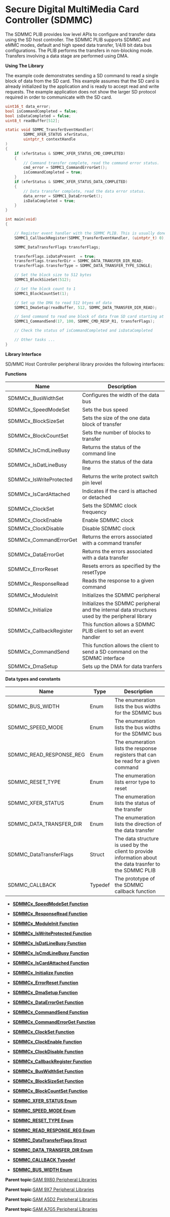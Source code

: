 # Secure Digital MultiMedia Card Controller \(SDMMC\)

The SDMMC PLIB provides low level APIs to configure and transfer data using the SD host controller. The SDMMC PLIB supports SDMMC and eMMC modes, default and high speed data transfer, 1/4/8 bit data bus configurations. The PLIB performs the transfers in non-blocking mode. Transfers involving a data stage are performed using DMA.

**Using The Library**

The example code demonstrates sending a SD command to read a single block of data from the SD card. This example assumes that the SD card is already initialized by the application and is ready to accept read and write requests. The example application does not show the larger SD protocol required in order to communicate with the SD card.

```c
uint16_t data_error;
bool isCommandCompleted = false;
bool isDataCompleted = false;
uint8_t readBuffer[512];

static void SDMMC_TransferEventHandler(
        SDMMC_XFER_STATUS xferStatus,
        uintptr_t contextHandle
)
{
    if (xferStatus & SDMMC_XFER_STATUS_CMD_COMPLETED)
    {
        // Command transfer complete, read the command error status.
        cmd_error = SDMMC1_CommandErrorGet();
        isCommandCompleted = true;
    }
    if (xferStatus & SDMMC_XFER_STATUS_DATA_COMPLETED)
    {
        // Data transfer complete, read the data error status.
        data_error = SDMMC1_DataErrorGet();
        isDataCompleted = true;
    }
}

int main(void)
{

    // Register event handler with the SDMMC PLIB. This is usually done once.
    SDMMC1_CallbackRegister(SDMMC_TransferEventHandler, (uintptr_t) 0);

    SDMMC_DataTransferFlags transferFlags;

    transferFlags.isDataPresent  = true;
    transferFlags.transferDir = SDMMC_DATA_TRANSFER_DIR_READ;
    transferFlags.transferType = SDMMC_DATA_TRANSFER_TYPE_SINGLE;

    // Set the block size to 512 bytes
    SDMMC1_BlockSizeSet(512);

    // Set the block count to 1
    SDMMC1_BlockCountSet(1);

    // Set up the DMA to read 512 btyes of data
    SDMMC1_DmaSetup(readBuffer, 512, SDMMC_DATA_TRANSFER_DIR_READ);

    // Send command to read one block of data from SD card starting at block address 100
    SDMMC1_CommandSend(17, 100, SDMMC_CMD_RESP_R1, transferFlags);

    // Check the status of isCommandCompleted and isDataCompleted

    // Other tasks ...
}
```

**Library Interface**

SD/MMC Host Controller peripheral library provides the following interfaces:

**Functions**

|Name|Description|
|----|-----------|
|SDMMCx\_BusWidthSet|Configures the width of the data bus|
|SDMMCx\_SpeedModeSet|Sets the bus speed|
|SDMMCx\_BlockSizeSet|Sets the size of the one data block of transfer|
|SDMMCx\_BlockCountSet|Sets the number of blocks to transfer|
|SDMMCx\_IsCmdLineBusy|Returns the status of the command line|
|SDMMCx\_IsDatLineBusy|Returns the status of the data line|
|SDMMCx\_IsWriteProtected|Returns the write protect switch pin level|
|SDMMCx\_IsCardAttached|Indicates if the card is attached or detached|
|SDMMCx\_ClockSet|Sets the SDMMC clock frequency|
|SDMMCx\_ClockEnable|Enable SDMMC clock|
|SDMMCx\_ClockDisable|Disable SDMMC clock|
|SDMMCx\_CommandErrorGet|Returns the errors associated with a command transfer|
|SDMMCx\_DataErrorGet|Returns the errors associated with a data transfer|
|SDMMCx\_ErrorReset|Resets errors as specified by the resetType|
|SDMMCx\_ResponseRead|Reads the response to a given command|
|SDMMCx\_ModuleInit|Initializes the SDMMC peripheral|
|SDMMCx\_Initialize|Initializes the SDMMC peripheral and the internal data structures used by the peripheral library|
|SDMMCx\_CallbackRegister|This function allows a SDMMC PLIB client to set an event handler|
|SDMMCx\_CommandSend|This function allows the client to send a SD command on the SDMMC interface|
|SDMMCx\_DmaSetup|Sets up the DMA for data tranfers|

**Data types and constants**

|Name|Type|Description|
|----|----|-----------|
|SDMMC\_BUS\_WIDTH|Enum|The enumeration lists the bus widths for the SDMMC bus|
|SDMMC\_SPEED\_MODE|Enum|The enumeration lists the bus widths for the SDMMC bus|
|SDMMC\_READ\_RESPONSE\_REG|Enum|The enumeration lists the response registers that can be read for a given command|
|SDMMC\_RESET\_TYPE|Enum|The enumeration lists error type to reset|
|SDMMC\_XFER\_STATUS|Enum|The enumeration lists the status of the transfer|
|SDMMC\_DATA\_TRANSFER\_DIR|Enum|The enumeration lists the direction of the data transfer|
|SDMMC\_DataTransferFlags|Struct|The data structure is used by the client to provide information about the data trasnfer to the SDMMC PLIB|
|SDMMC\_CALLBACK|Typedef|The prototype of the SDMMC callback function|

-   **[SDMMCx\_SpeedModeSet Function](GUID-5AAC8E69-9574-44F5-8230-1FFCE2E5480A.md)**  

-   **[SDMMCx\_ResponseRead Function](GUID-78098305-48E1-416B-A546-73CF2A152CC1.md)**  

-   **[SDMMCx\_ModuleInit Function](GUID-AC9AE546-AC03-4FC9-A5E7-54516577160A.md)**  

-   **[SDMMCx\_IsWriteProtected Function](GUID-DD51914F-D982-424D-B755-6627D568FD18.md)**  

-   **[SDMMCx\_IsDatLineBusy Function](GUID-F1794813-93C7-4424-B7B0-ED46ED8408C4.md)**  

-   **[SDMMCx\_IsCmdLineBusy Function](GUID-26FB12F1-DCA5-413B-A06C-F2AF15BDA50B.md)**  

-   **[SDMMCx\_IsCardAttached Function](GUID-7A6B1E1C-1307-47E5-8587-8EF01596EFB2.md)**  

-   **[SDMMCx\_Initialize Function](GUID-8DB5F4F6-E3B1-472E-9968-33F67EEF678A.md)**  

-   **[SDMMCx\_ErrorReset Function](GUID-77B6F4C1-FAAF-4619-8282-C5078BD9F131.md)**  

-   **[SDMMCx\_DmaSetup Function](GUID-E3700914-4201-426A-ADD0-F086E259CD7F.md)**  

-   **[SDMMCx\_DataErrorGet Function](GUID-36AB9E7D-F88D-4F2D-8C1A-99124F1295C1.md)**  

-   **[SDMMCx\_CommandSend Function](GUID-37D4E8A6-5692-4385-BD5C-7E63787584B1.md)**  

-   **[SDMMCx\_CommandErrorGet Function](GUID-50353FB7-4709-4C8F-A6CF-E8A1D8694F58.md)**  

-   **[SDMMCx\_ClockSet Function](GUID-EE415006-790E-4E6B-A289-B111F071B979.md)**  

-   **[SDMMCx\_ClockEnable Function](GUID-90523304-E1A5-4346-BB7F-A069B7F8B836.md)**  

-   **[SDMMCx\_ClockDisable Function](GUID-E064A80E-D79B-4D10-9176-7D2D2126472A.md)**  

-   **[SDMMCx\_CallbackRegister Function](GUID-6DEAC664-7FDE-4A56-A3AC-725943A91D88.md)**  

-   **[SDMMCx\_BusWidthSet Function](GUID-768648C8-6921-428D-B35C-45D8E2FBBCC7.md)**  

-   **[SDMMCx\_BlockSizeSet Function](GUID-E16EC2D3-020C-4193-BF19-F46A1FE15809.md)**  

-   **[SDMMCx\_BlockCountSet Function](GUID-879A0D91-BCB3-4E64-9BDB-011CBDCB917F.md)**  

-   **[SDMMC\_XFER\_STATUS Enum](GUID-AE6AC41E-FC89-4375-9368-08BD6938B6C5.md)**  

-   **[SDMMC\_SPEED\_MODE Enum](GUID-681A883B-A6B8-4CA6-B8ED-236431A975C8.md)**  

-   **[SDMMC\_RESET\_TYPE Enum](GUID-788B59AA-7A59-456E-A9DE-38239B747816.md)**  

-   **[SDMMC\_READ\_RESPONSE\_REG Enum](GUID-E49C20B6-93AB-4FD7-9265-D28240A9DEF8.md)**  

-   **[SDMMC\_DataTransferFlags Struct](GUID-6847D5F6-B789-46E0-9AFF-97A5D5D5355F.md)**  

-   **[SDMMC\_DATA\_TRANSFER\_DIR Enum](GUID-3F943C58-85DC-4F16-A0AF-09B272553EEA.md)**  

-   **[SDMMC\_CALLBACK Typedef](GUID-7E46CEDD-891C-44DE-AB3F-49ECE308894E.md)**  

-   **[SDMMC\_BUS\_WIDTH Enum](GUID-A8ABFB75-CC47-4DEC-A4D2-8A94BA44698D.md)**  


**Parent topic:**[SAM 9X60 Peripheral Libraries](GUID-CCAAC7F0-6BA8-4630-91AE-69718D188CBF.md)

**Parent topic:**[SAM 9X7 Peripheral Libraries](GUID-FB6741AA-355E-483F-9727-37728953D583.md)

**Parent topic:**[SAM A5D2 Peripheral Libraries](GUID-F6605EDC-FC71-4081-8560-0C1681C1FA8D.md)

**Parent topic:**[SAM A7G5 Peripheral Libraries](GUID-7EEB1AC5-4BFF-4259-97AD-8CF7367D7973.md)

